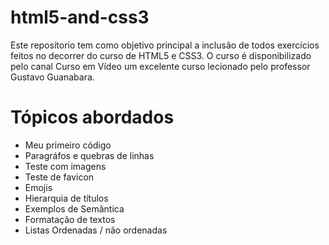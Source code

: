 # html5-and-css3
Este reposítorio tem como objetivo principal a inclusão de todos exercícios feitos no decorrer do curso de HTML5 e CSS3. O curso é disponibilizado pelo canal Curso em Vídeo um excelente curso lecionado pelo professor Gustavo Guanabara.

# Tópicos abordados

- Meu primeiro código
- Paragráfos e quebras de linhas
- Teste com imagens
- Teste de favicon
- Emojis
- Hierarquia de títulos
- Exemplos de Semântica
- Formatação de textos
- Listas Ordenadas / não ordenadas
